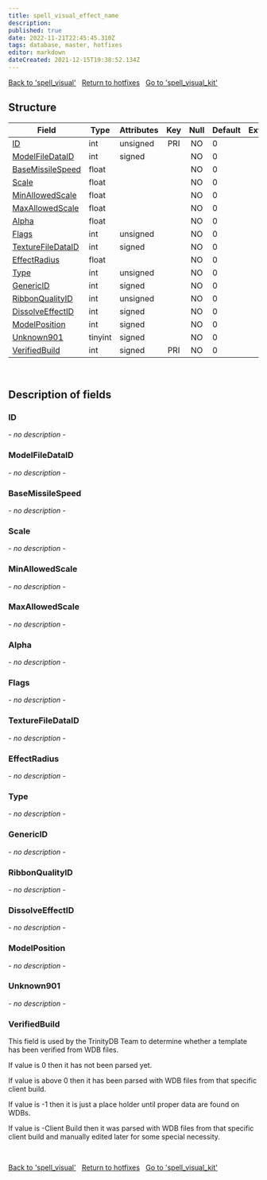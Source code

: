 ```yaml
---
title: spell_visual_effect_name
description: 
published: true
date: 2022-11-21T22:45:45.310Z
tags: database, master, hotfixes
editor: markdown
dateCreated: 2021-12-15T19:38:52.134Z
---
```


<a href="https://trinitycore.info/en/database/master/hotfixes/spell_visual" class="mt-5 v-btn v-btn--depressed v-btn--flat v-btn--outlined theme--light v-size--default darkblue--text text--lighten-3"><span class="v-btn__content"><i aria-hidden="true" class="v-icon notranslate v-icon--left mdi mdi-arrow-left theme--light"></i><span>Back to 'spell_visual'</span></span></a>&nbsp;&nbsp;&nbsp;<a href="https://trinitycore.info/en/database/master/hotfixes/home" class="mt-5 v-btn v-btn--depressed v-btn--flat v-btn--outlined theme--light v-size--default darkblue--text text--lighten-3"><span class="v-btn__content"><i aria-hidden="true" class="v-icon notranslate v-icon--left mdi mdi-home-outline theme--light"></i><span>Return to hotfixes</span></span></a>&nbsp;&nbsp;&nbsp;<a href="https://trinitycore.info/en/database/master/hotfixes/spell_visual_kit" class="mt-5 v-btn v-btn--depressed v-btn--flat v-btn--outlined theme--light v-size--default darkblue--text text--lighten-3"><span class="v-btn__content"><span>Go to 'spell_visual_kit'</span><i aria-hidden="true" class="v-icon notranslate v-icon--right mdi mdi-arrow-right theme--light"></i></span></a>

## Structure

| Field | Type | Attributes | Key | Null | Default | Extra | Comment |
| --- | --- | --- | :---: | :---: | --- | --- | --- |
| [ID](#id-alt) | int | unsigned | PRI | NO | 0 |  |  |
| [ModelFileDataID](#modelfiledataid) | int | signed |  | NO | 0 |  |  |
| [BaseMissileSpeed](#basemissilespeed) | float |  |  | NO | 0 |  |  |
| [Scale](#scale) | float |  |  | NO | 0 |  |  |
| [MinAllowedScale](#minallowedscale) | float |  |  | NO | 0 |  |  |
| [MaxAllowedScale](#maxallowedscale) | float |  |  | NO | 0 |  |  |
| [Alpha](#alpha) | float |  |  | NO | 0 |  |  |
| [Flags](#flags) | int | unsigned |  | NO | 0 |  |  |
| [TextureFileDataID](#texturefiledataid) | int | signed |  | NO | 0 |  |  |
| [EffectRadius](#effectradius) | float |  |  | NO | 0 |  |  |
| [Type](#type) | int | unsigned |  | NO | 0 |  |  |
| [GenericID](#genericid) | int | signed |  | NO | 0 |  |  |
| [RibbonQualityID](#ribbonqualityid) | int | unsigned |  | NO | 0 |  |  |
| [DissolveEffectID](#dissolveeffectid) | int | signed |  | NO | 0 |  |  |
| [ModelPosition](#modelposition) | int | signed |  | NO | 0 |  |  |
| [Unknown901](#unknown901) | tinyint | signed |  | NO | 0 |  |  |
| [VerifiedBuild](#verifiedbuild) | int | signed | PRI | NO | 0 |  |  |
&nbsp;
## Description of fields

### ID <!-- {#id-alt} -->
*- no description -*
&nbsp;

### ModelFileDataID
*- no description -*
&nbsp;

### BaseMissileSpeed
*- no description -*
&nbsp;

### Scale
*- no description -*
&nbsp;

### MinAllowedScale
*- no description -*
&nbsp;

### MaxAllowedScale
*- no description -*
&nbsp;

### Alpha
*- no description -*
&nbsp;

### Flags
*- no description -*
&nbsp;

### TextureFileDataID
*- no description -*
&nbsp;

### EffectRadius
*- no description -*
&nbsp;

### Type
*- no description -*
&nbsp;

### GenericID
*- no description -*
&nbsp;

### RibbonQualityID
*- no description -*
&nbsp;

### DissolveEffectID
*- no description -*
&nbsp;

### ModelPosition
*- no description -*
&nbsp;

### Unknown901
*- no description -*
&nbsp;

### VerifiedBuild
This field is used by the TrinityDB Team to determine whether a template has been verified from WDB files.

If value is 0 then it has not been parsed yet.

If value is above 0 then it has been parsed with WDB files from that specific client build.

If value is -1 then it is just a place holder until proper data are found on WDBs.

If value is -Client Build then it was parsed with WDB files from that specific client build and manually edited later for some special necessity.

&nbsp;

<a href="https://trinitycore.info/en/database/master/hotfixes/spell_visual" class="mt-5 v-btn v-btn--depressed v-btn--flat v-btn--outlined theme--light v-size--default darkblue--text text--lighten-3"><span class="v-btn__content"><i aria-hidden="true" class="v-icon notranslate v-icon--left mdi mdi-arrow-left theme--light"></i><span>Back to 'spell_visual'</span></span></a>&nbsp;&nbsp;&nbsp;<a href="https://trinitycore.info/en/database/master/hotfixes/home" class="mt-5 v-btn v-btn--depressed v-btn--flat v-btn--outlined theme--light v-size--default darkblue--text text--lighten-3"><span class="v-btn__content"><i aria-hidden="true" class="v-icon notranslate v-icon--left mdi mdi-home-outline theme--light"></i><span>Return to hotfixes</span></span></a>&nbsp;&nbsp;&nbsp;<a href="https://trinitycore.info/en/database/master/hotfixes/spell_visual_kit" class="mt-5 v-btn v-btn--depressed v-btn--flat v-btn--outlined theme--light v-size--default darkblue--text text--lighten-3"><span class="v-btn__content"><span>Go to 'spell_visual_kit'</span><i aria-hidden="true" class="v-icon notranslate v-icon--right mdi mdi-arrow-right theme--light"></i></span></a>

